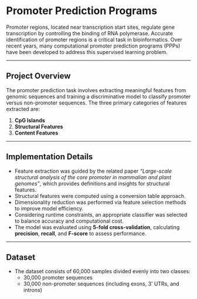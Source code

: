 # Promoter Prediction Programs

Promoter regions, located near transcription start sites, regulate gene transcription by controlling the binding of RNA polymerase. Accurate identification of promoter regions is a critical task in bioinformatics. Over recent years, many computational promoter prediction programs (PPPs) have been developed to address this supervised learning problem.

---

## Project Overview

The promoter prediction task involves extracting meaningful features from genomic sequences and training a discriminative model to classify promoter versus non-promoter sequences. The three primary categories of features extracted are:

1. **CpG Islands**  
2. **Structural Features**  
3. **Content Features**

---

## Implementation Details

- Feature extraction was guided by the related paper *“Large-scale structural analysis of the core promoter in mammalian and plant genomes”*, which provides definitions and insights for structural features.  
- Structural features were computed using a conversion table approach.  
- Dimensionality reduction was performed via feature selection methods to improve model efficiency.  
- Considering runtime constraints, an appropriate classifier was selected to balance accuracy and computational cost.  
- The model was evaluated using **5-fold cross-validation**, calculating **precision**, **recall**, and **F-score** to assess performance.

---

## Dataset

- The dataset consists of 60,000 samples divided evenly into two classes:  
  - 30,000 promoter sequences  
  - 30,000 non-promoter sequences (including exons, 3’ UTRs, and introns)

